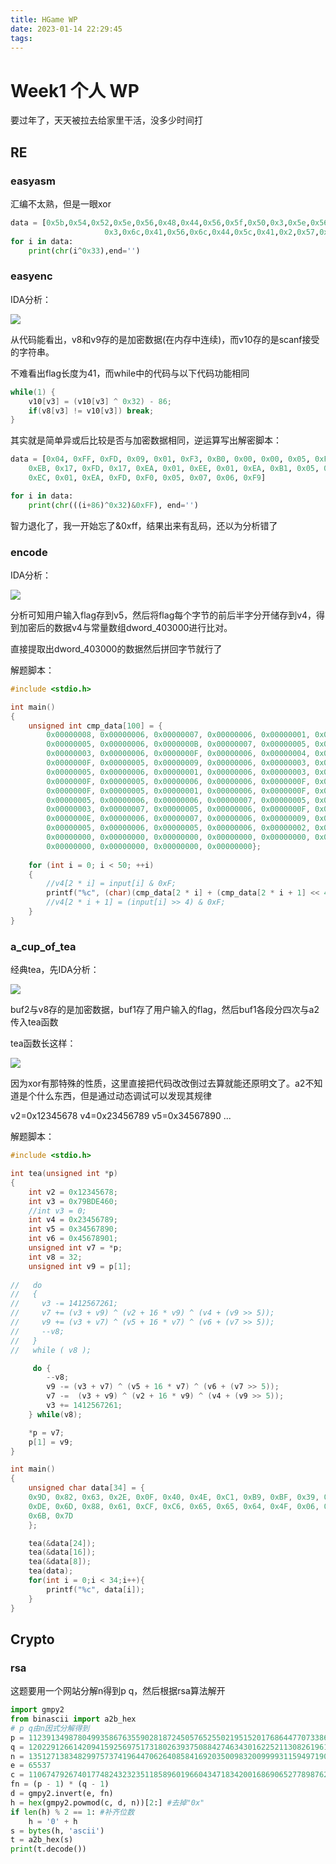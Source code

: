 ```yaml
---
title: HGame WP
date: 2023-01-14 22:29:45
tags:
---
```


# Week1 个人 WP

要过年了，天天被拉去给家里干活，没多少时间打

## RE

### easyasm

汇编不太熟，但是一眼xor

```python
data = [0x5b,0x54,0x52,0x5e,0x56,0x48,0x44,0x56,0x5f,0x50,0x3,0x5e,0x56,0x6c,0x47,
                     0x3,0x6c,0x41,0x56,0x6c,0x44,0x5c,0x41,0x2,0x57,0x12,0x4e]
for i in data:
    print(chr(i^0x33),end='')
```

### easyenc

IDA分析：

![](/images/post_imgs/hgame_easyenc_ida.jpg)

从代码能看出，v8和v9存的是加密数据(在内存中连续)，而v10存的是scanf接受的字符串。

不难看出flag长度为41，而while中的代码与以下代码功能相同

```c
while(1) {
    v10[v3] = (v10[v3] ^ 0x32) - 86;
    if(v8[v3] != v10[v3]) break;
}
```

其实就是简单异或后比较是否与加密数据相同，逆运算写出解密脚本：

```python
data = [0x04, 0xFF, 0xFD, 0x09, 0x01, 0xF3, 0xB0, 0x00, 0x00, 0x05, 0xF0, 0xAD, 0x07, 0x06, 0x17, 0x05, 
    0xEB, 0x17, 0xFD, 0x17, 0xEA, 0x01, 0xEE, 0x01, 0xEA, 0xB1, 0x05, 0xFA, 0x08, 0x01, 0x17, 0xAC, 
    0xEC, 0x01, 0xEA, 0xFD, 0xF0, 0x05, 0x07, 0x06, 0xF9]

for i in data:
    print(chr(((i+86)^0x32)&0xFF), end='')
```

智力退化了，我一开始忘了&0xff，结果出来有乱码，还以为分析错了

### encode

IDA分析：

![](/images/post_imgs/hgame_encode_ida.jpg)

分析可知用户输入flag存到v5，然后将flag每个字节的前后半字分开储存到v4，得到加密后的数据v4与常量数组dword_403000进行比对。

直接提取出dword_403000的数据然后拼回字节就行了

解题脚本：

```c
#include <stdio.h>

int main()
{
    unsigned int cmp_data[100] = {
        0x00000008, 0x00000006, 0x00000007, 0x00000006, 0x00000001, 0x00000006, 0x0000000D, 0x00000006,
        0x00000005, 0x00000006, 0x0000000B, 0x00000007, 0x00000005, 0x00000006, 0x0000000E, 0x00000006,
        0x00000003, 0x00000006, 0x0000000F, 0x00000006, 0x00000004, 0x00000006, 0x00000005, 0x00000006,
        0x0000000F, 0x00000005, 0x00000009, 0x00000006, 0x00000003, 0x00000007, 0x0000000F, 0x00000005,
        0x00000005, 0x00000006, 0x00000001, 0x00000006, 0x00000003, 0x00000007, 0x00000009, 0x00000007,
        0x0000000F, 0x00000005, 0x00000006, 0x00000006, 0x0000000F, 0x00000006, 0x00000002, 0x00000007,
        0x0000000F, 0x00000005, 0x00000001, 0x00000006, 0x0000000F, 0x00000005, 0x00000002, 0x00000007,
        0x00000005, 0x00000006, 0x00000006, 0x00000007, 0x00000005, 0x00000006, 0x00000002, 0x00000007,
        0x00000003, 0x00000007, 0x00000005, 0x00000006, 0x0000000F, 0x00000005, 0x00000005, 0x00000006,
        0x0000000E, 0x00000006, 0x00000007, 0x00000006, 0x00000009, 0x00000006, 0x0000000E, 0x00000006,
        0x00000005, 0x00000006, 0x00000005, 0x00000006, 0x00000002, 0x00000007, 0x0000000D, 0x00000007,
        0x00000000, 0x00000000, 0x00000000, 0x00000000, 0x00000000, 0x00000000, 0x00000000, 0x00000000,
        0x00000000, 0x00000000, 0x00000000, 0x00000000};
    
    for (int i = 0; i < 50; ++i)
    {
        //v4[2 * i] = input[i] & 0xF;
        printf("%c", (char)(cmp_data[2 * i] + (cmp_data[2 * i + 1] << 4)));
        //v4[2 * i + 1] = (input[i] >> 4) & 0xF;
    }
}
```

### a_cup_of_tea

经典tea，先IDA分析：

![](hgame_tea_ida.jpg)

buf2与v8存的是加密数据，buf1存了用户输入的flag，然后buf1各段分四次与a2传入tea函数

tea函数长这样：

![](tea_func.jpg)

因为xor有那特殊的性质，这里直接把代码改改倒过去算就能还原明文了。a2不知道是个什么东西，但是通过动态调试可以发现其规律

v2=0x12345678
v4=0x23456789
v5=0x34567890
\.\.\.

解题脚本：

```c
#include <stdio.h>

int tea(unsigned int *p)
{
    int v2 = 0x12345678;
    int v3 = 0x79BDE460;
    //int v3 = 0;
    int v4 = 0x23456789;
    int v5 = 0x34567890;
    int v6 = 0x45678901;
    unsigned int v7 = *p;
    int v8 = 32;
    unsigned int v9 = p[1];
    
//   do
//   {
//     v3 -= 1412567261;
//     v7 += (v3 + v9) ^ (v2 + 16 * v9) ^ (v4 + (v9 >> 5));
//     v9 += (v3 + v7) ^ (v5 + 16 * v7) ^ (v6 + (v7 >> 5));
//     --v8;
//   }
//   while ( v8 );

     do {
        --v8;
        v9 -= (v3 + v7) ^ (v5 + 16 * v7) ^ (v6 + (v7 >> 5));
        v7 -=  (v3 + v9) ^ (v2 + 16 * v9) ^ (v4 + (v9 >> 5));
        v3 += 1412567261;     
    } while(v8);

    *p = v7;
    p[1] = v9;
}

int main()
{
    unsigned char data[34] = {
    0x9D, 0x82, 0x63, 0x2E, 0x0F, 0x40, 0x4E, 0xC1, 0xB9, 0xBF, 0x39, 0x9B, 0x14, 0x8B, 0x1F, 0x5A, 
    0xDE, 0x6D, 0x88, 0x61, 0xCF, 0xC6, 0x65, 0x65, 0x64, 0x4F, 0x06, 0x9F, 0xF6, 0x43, 0x6A, 0x23, 
    0x6B, 0x7D
    };

    tea(&data[24]);
    tea(&data[16]);
    tea(&data[8]);
    tea(data);
    for(int i = 0;i < 34;i++){
        printf("%c", data[i]);
    }
}
```

## Crypto

### rsa

这题要用一个网站分解n得到p q，然后根据rsa算法解开

```python
import gmpy2
from binascii import a2b_hex
# p q由n因式分解得到
p = 11239134987804993586763559028187245057652550219515201768644770733869088185320740938450178816138394844329723311433549899499795775655921261664087997097294813
q = 12022912661420941592569751731802639375088427463430162252113082619617837010913002515450223656942836378041122163833359097910935638423464006252814266959128953
n = 135127138348299757374196447062640858416920350098320099993115949719051354213545596643216739555453946196078110834726375475981791223069451364024181952818056802089567064926510294124594174478123216516600368334763849206942942824711531334239106807454086389211139153023662266125937481669520771879355089997671125020789
e = 65537
c = 110674792674017748243232351185896019660434718342001686906527789876264976328686134101972125493938434992787002915562500475480693297360867681000092725583284616353543422388489208114545007138606543678040798651836027433383282177081034151589935024292017207209056829250152219183518400364871109559825679273502274955582
fn = (p - 1) * (q - 1)
d = gmpy2.invert(e, fn)
h = hex(gmpy2.powmod(c, d, n))[2:] #去掉"0x"
if len(h) % 2 == 1: #补齐位数
    h = '0' + h
s = bytes(h, 'ascii')
t = a2b_hex(s)
print(t.decode())
```

